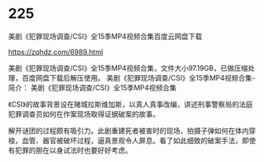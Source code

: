 # 225
美剧《犯罪现场调查/CSI》全15季MP4视频合集百度云网盘下载

https://zqhdz.com/6989.html

美剧《犯罪现场调查/CSI》全15季MP4视频合集，文件大小97.19GB，已做压缩处理，百度网盘下载后解压使用。
美剧《犯罪现场调查/CSI》全15季MP4视频合集-简介：
美剧《犯罪现场调查/CSI》全15季MP4视频合集

《CSI》的故事背景设在赌城拉斯维加斯，以真人真事改编，讲述刑事警察局的法庭犯罪调查员如何在作案现场取得证据破案的故事。

解开谜团的过程颇有吸引力。此剧重建死者被害时的现场，拍摄子弹如何在体内穿梭，血管、器官被破坏过程，逼真景观令人屏息。看了如此细致的破案手法，即使有犯罪的胆在以身试法时也要好好考虑。

